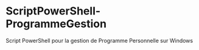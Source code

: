 # ScriptPowerShell-ProgrammeGestion
Script PowerShell pour la gestion de Programme Personnelle sur Windows 
